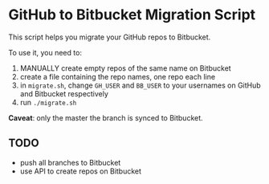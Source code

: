 # GitHub to Bitbucket Migration Script

This script helps you migrate your GitHub repos to Bitbucket.

To use it, you need to:

1. MANUALLY create empty repos of the same name on Bitbucket
2. create a file containing the repo names, one repo each line
3. in `migrate.sh`, change `GH_USER` and `BB_USER` to your usernames on GitHub and Bitbucket respectively
4. run `./migrate.sh`

**Caveat**: only the master the branch is synced to Bitbucket.

## TODO

- push all branches to Bitbucket
- use API to create repos on Bitbucket
